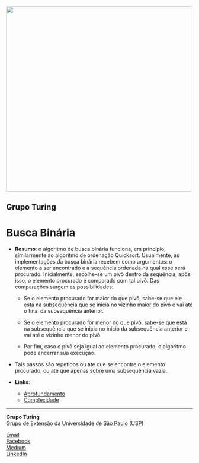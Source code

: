 <img src="https://i.ibb.co/DtHQ3FG/802x265-Logo-GT.png" width="500">

## Grupo Turing

# Busca Binária

- **Resumo**: o algoritmo de busca binária funciona, em princípio, similarmente ao algoritmo de ordenação Quicksort. Usualmente, as implementações da busca binária recebem como argumentos: o elemento a ser encontrado e a sequência ordenada na qual esse será procurado. Inicialmente, escolhe-se um pivô dentro da sequência, após isso, o elemento procurado é comparado com tal pivô. Das comparações surgem as possibilidades:

  - Se o elemento procurado for maior do que pivô, sabe-se que ele está na subsequência que se inicia no vizinho maior do pivô e vai até o final da subsequência anterior.

  - Se o elemento procurado for menor do que pivô, sabe-se que está na subsequência que se inicia no início da subsequência anterior e vai até o vizinho menor do pivô.
  
  - Por fim, caso o pivô seja igual ao elemento procurado, o algoritmo pode encerrar sua execução.

- Tais passos são repetidos ou até que se encontre o elemento procurado, ou até que apenas sobre uma subsequência vazia.

- **Links**:

  - [Aprofundamento](https://algoritmosempython.com.br/cursos/algoritmos-python/pesquisa-ordenacao/pesquisa-binaria)
  - [Complexidade](https://pt.khanacademy.org/computing/computer-science/algorithms/binary-search/a/running-time-of-binary-search)

---

**Grupo Turing**  
Grupo de Extensão da Universidade de São Paulo (USP)

[Email](mailto:turing.usp@gmail.com)  
[Facebook](https://www.facebook.com/grupoturing.usp)  
[Medium](https://www.medium.com/turing-talks)  
[LinkedIn](https://www.linkedin.com/company/grupo-turing)
